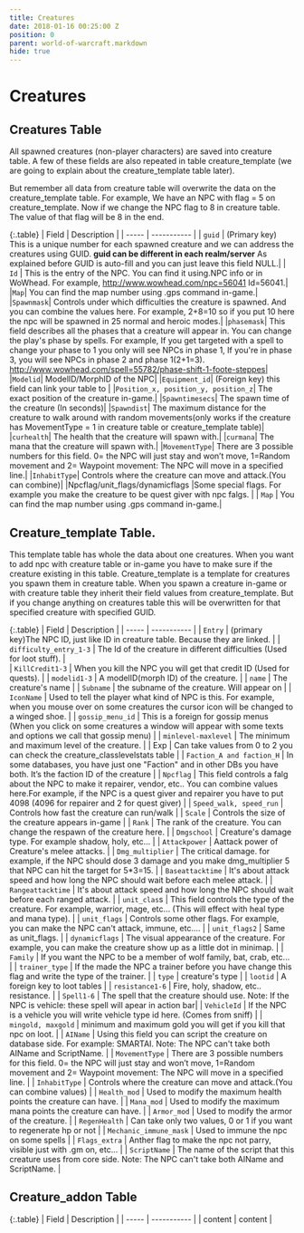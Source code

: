 ```yaml
---
title: Creatures
date: 2018-01-16 00:25:00 Z
position: 0
parent: world-of-warcraft.markdown
hide: true
---
```


# Creatures

## Creatures Table

All spawned creatures (non-player characters) are saved into creature table. A few of these fields are also repeated in table creature_template (we are going to explain about the creature_template table later).

But remember all data from creature table will overwrite the data on the creature_template table. For example, We have an NPC with flag = 5 on creature_template. Now if we change the NPC flag to 8 in creature table. The value of that flag will be 8 in the end.

{:.table}
| Field | Description |
| ----- | ----------- |
| `guid`   | (Primary key) This is a unique number for each spawned creature and we can address the creatures using GUID. **guid can be different in each realm/server** As explained before GUID is auto-fill and you can just leave this field NULL.|
|   `Id`   | This is the entry of the NPC. You can find it using.NPC info or in WoWhead. For example, http://www.wowhead.com/npc=56041 Id=56041.|
|`Map`| You can find the map number using .gps command in-game.|
|`Spawnmask`| Controls under which difficulties the creature is spawned. And you can combine the values here. For example, 2+8=10 so if you put 10 here the npc will be spawned in 25 normal and heroic modes.|
|`phasemask`| This field describes all the phases that a creature will appear in. You can change the play's phase by spells. For example, If you get targeted with a spell to change your phase to 1 you only will see NPCs in phase 1, If you're in phase 3, you will see NPCs in phase 2 and phase 1(2+1=3). http://www.wowhead.com/spell=55782/phase-shift-1-foote-steppes|
|`Modelid`| ModelID/MorphID of the NPC|
|`Equipment_id`| (Foreign key) this field can link your table to |
|`Position_x, position_y, position_z`| The exact position of the creature in-game.|
|`Spawntimesecs`| The spawn time of the creature (In seconds)|
|`Spawndist`| The maximum distance for the creature to walk around with random movements(only works if the creature has MovementType = 1 in creature table or creature_template table)|
|`curhealth`| The health that the creature will spawn with.|
|`curmana`| The mana that the creature will spawn with.|
|`MovementType`| There are 3 possible numbers for this field. 0= the NPC will just stay and won’t move, 1=Random movement and 2= Waypoint movement: The NPC will move in a specified line.|
|`InhabitType`| Controls where the creature can move and attack.(You can combine)|
|Npcflag/unit_flags/dynamicflags |Some special flags. For example you make the creature to be quest giver with npc falgs. |
| `Map` | You can find the map number using .gps command in-game.|


## Creature_template Table.
This template table has whole the data about one creatures. When you want to add npc with creature table or in-game you have to make sure if the creature existing in this table. Creature_template is a template for creatures you spawn them in creature table. When you spawn a creature in-game or with creature table they inherit their field values from creature_template. But if you change anything on creatures table this will be overwritten for that specified creature with specified GUID.

{:.table}
| Field | Description |
| ----- | ----------- |
| `Entry` | (primary key)The NPC ID, just like ID in creature table. Because they are linked. |
| `difficulty_entry_1-3` | The Id of the creature in different difficulties (Used for loot stuff). |  
| `KillCredit1-3` | When you kill the NPC you will get that credit ID (Used for quests). | 
| `modelid1-3` | A modelID(morph ID) of the creature. | 
| `name` | The creature's name | 
| `Subname` | the subname of the creature. Will appear on <Subname here> | 
| `IconName` | Used to tell the player what kind of NPC is this. For example, when you mouse over on some creatures the cursor icon will be changed to a winged shoe. | 
| `gossip_menu_id` | This is a foreign for gossip menus (When you click on some creatures a window will appear with some texts and options we call that gossip menu) | 
| `minlevel-maxlevel` | The minimum and maximum level of the creature. | 
| Exp |  Can take values from 0 to 2 you can check the creature_classlevelstats table | 
| `Faction_A and faction_H` | In some databases, you have just one "Faction" and in other DBs you have both. It’s the faction ID of the creature | 
| `Npcflag` | This field controls a falg about the NPC to make it repairer, vendor, etc.. You can combine values here.For example, if the NPC is a quest giver and repairer you have to put 4098 (4096 for repairer and 2 for quest giver) | 
| `Speed_walk, speed_run` | Controls how fast the creature can run/walk | 
| `Scale` | Controls the size of the creature appears in-game | 
| `Rank` | The rank of the creature. You can change the respawn of the creature here. | 
| `Dmgschool` | Creature's damage type. For example shadow, holy, etc... | 
| `Attackpower` | Aattack power of Creature's melee attacks. |
| `Dmg_multiplier` | The critical damage. for example, if the NPC should dose 3 damage and you make dmg_multiplier 5 that NPC can hit the target for 5*3=15. |
| `Baseattacktime` | It's about attack speed and how long the NPC should wait before each melee attack. |
| `Rangeattacktime` | It's about attack speed and how long the NPC should wait before each ranged attack. |
| `unit_clas`s | This field controls the type of the creature. For example, warrior, mage, etc... (This will effect with heal type and mana type). |
| `unit_flags` | Controls some other flags. For example, you can make the NPC can't attack, immune, etc.... |
| `unit_flags2` | Same as unit_flags. |
| `dynamicflags` | The visual appearance of the creature. For example, you can make the creature show up as a little dot in minimap. |
| `Family` | If you want the NPC to be a member of wolf family, bat, crab, etc... |
| `trainer_type` | If the made the NPC a trainer before you have change this flag and write the type of the trainer. |
| `type` | creature's type |
| `lootid` | A foreign key to loot tables |
| `resistance1-6` | Fire, holy, shadow, etc.. resistance. |
| `Spell1-6` | The spell that the creature should use. Note: If the NPC is vehicle: these spell will apear in action bar|
| `VehicleId` | If the NPC is a vehicle you will write vehicle type id here. (Comes from sniff) |
| `mingold, maxgold` | minimum and maximum gold you will get if you kill that npc on loot. |
| `AIName` | Using this field you can script the creature on database side. For example: SMARTAI. Note: The NPC can't take both AIName and ScriptName. |
| `MovementType` | There are 3 possible numbers for this field. 0= the NPC will just stay and won’t move, 1=Random movement and 2= Waypoint movement: The NPC will move in a specified line. |
| `InhabitType` | Controls where the creature can move and attack.(You can combine values) |
| `Health_mod` | Used to modify the maximum health points the creature can have. |
| `Mana_mod` | Used to modify the maximum mana points the creature can have.  |
| `Armor_mod` | Used to modify the  armor of the creature. |
| `RegenHealth` | Can take only two values, 0 or 1 if you want to regenerate hp or not |
| `Mechanic_immune_mask` | Used to immune the npc on some spells |
| `Flags_extra` | Anther flag to make the npc not parry, visible just with .gm on, etc... |
| `ScriptName` | The name of the script that this creature uses from core side. Note: The NPC can't take both AIName and ScriptName. |

## Creature_addon Table

{:.table}
| Field | Description |
| ----- | ----------- |
| content | content |
